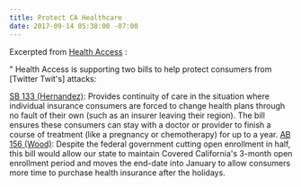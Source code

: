 ```yaml
---
title: Protect CA Healthcare
date: 2017-09-14 05:38:00 -07:00
---
```


Excerpted from [Health Access](http://www.health-access.org/) :

"   Health Access is supporting two bills to help protect consumers from [Twitter Twit's] attacks:

[SB 133 (Hernandez)](http://sd22.senate.ca.gov/news/2017-08-29-893-kpcc-bill-aims-help-those-complex-conditions-if-their-insurer-leaves-market): Provides continuity of care in the situation where individual insurance consumers are forced to change health plans through no fault of their own (such as an insurer leaving their region). The bill ensures these consumers can stay with a doctor or provider to finish a course of treatment (like a pregnancy or chemotherapy) for up to a year. 
[AB 156 (Wood)](https://leginfo.legislature.ca.gov/faces/billNavClient.xhtml?bill_id=201720180AB156): Despite the federal government cutting open enrollment in half, this bill would allow our state to maintain Covered California's 3-month open enrollment period and moves the end-date into January to allow consumers more time to purchase health insurance after the holidays. 
